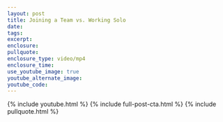 ```yaml
---
layout: post
title: Joining a Team vs. Working Solo
date:
tags:
excerpt:
enclosure:
pullquote:
enclosure_type: video/mp4
enclosure_time:
use_youtube_image: true
youtube_alternate_image:
youtube_code:
---
```


{% include youtube.html %} {% include full-post-cta.html %} {% include pullquote.html %}